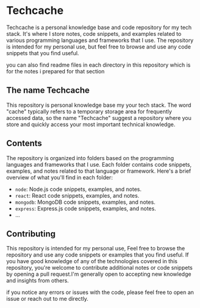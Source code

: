# Techcache

Techcache is a personal knowledge base and code repository for my tech stack. It's where I store notes, code snippets, and examples related to various programming languages and frameworks that I use. The repository is intended for my personal use, but feel free to browse and use any code snippets that you find useful.

you can also find readme files in each directory in this repository which is for the notes i prepared for that section

## The name Techcache

This repository is personal knowledge base my your tech stack. The word "cache" typically refers to a temporary storage area for frequently accessed data, so the name "Techcache" suggest a repository where you store and quickly access your most important technical knowledge.

## Contents

The repository is organized into folders based on the programming languages and frameworks that I use. Each folder contains code snippets, examples, and notes related to that language or framework. Here's a brief overview of what you'll find in each folder:

- `node`: Node.js code snippets, examples, and notes.
- `react`: React code snippets, examples, and notes.
- `mongodb`: MongoDB code snippets, examples, and notes.
- `express`: Express.js code snippets, examples, and notes.
- ...


## Contributing

This repository is intended for my personal use, Feel free to browse the repository and use any code snippets or examples that you find useful. If you have good knowledge of any of the technologies covered in this repository, you're welcome to contribute additional notes or code snippets by opening a pull request.I'm generally open to accepting new knowledge and insights from others.

if you notice any errors or issues with the code, please feel free to open an issue or reach out to me directly.

